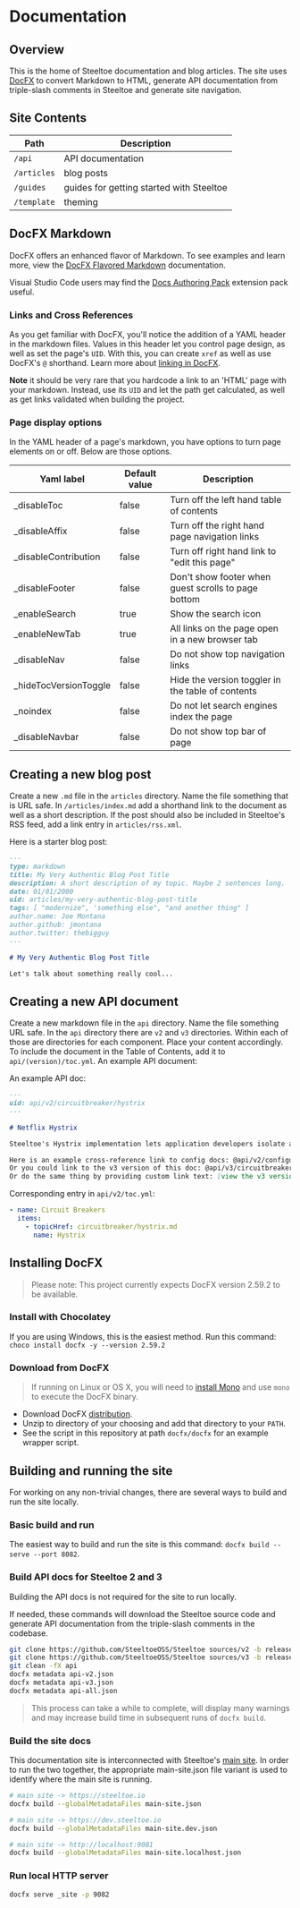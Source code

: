 # Documentation

## Overview

This is the home of Steeltoe documentation and blog articles. The site uses [DocFX](https://dotnet.github.io/docfx) to convert Markdown to HTML, generate API documentation from triple-slash comments in Steeltoe and generate site navigation.

## Site Contents

| Path | Description
| --- | ---
| `/api` | API documentation
| `/articles` | blog posts
| `/guides` | guides for getting started with Steeltoe
| `/template` | theming

## DocFX Markdown

DocFX offers an enhanced flavor of Markdown. To see examples and learn more, view the [DocFX Flavored Markdown](https://dotnet.github.io/docfx/spec/docfx_flavored_markdown.html) documentation.

Visual Studio Code users may find the [Docs Authoring Pack](https://marketplace.visualstudio.com/items?itemName=docsmsft.docs-authoring-pack) extension pack useful.

### Links and Cross References

As you get familiar with DocFX, you'll notice the addition of a YAML header in the markdown files. Values in this header let you control page design, as well as set the page's `UID`. With this, you can create `xref` as well as use DocFX's `@` shorthand. Learn more about [linking in DocFX](https://dotnet.github.io/docfx/tutorial/links_and_cross_references.html).

**Note** it should be very rare that you hardcode a link to an 'HTML' page with your markdown. Instead, use its `UID` and let the path get calculated, as well as get links validated when building the project.

### Page display options

In the YAML header of a page's markdown, you have options to turn page elements on or off. Below are those options.

|Yaml label  |Default value  |Description   |
|---------|---------|---------|
|_disableToc     |false|Turn off the left hand table of contents         |
|_disableAffix     |false|Turn off the right hand page navigation links         |
|_disableContribution     |false|Turn off right hand link to "edit this page"         |
|_disableFooter     |false|Don't show footer when guest scrolls to page bottom         |
|_enableSearch     |true|Show the search icon         |
|_enableNewTab     |true|All links on the page open in a new browser tab         |
|_disableNav     |false|Do not show top navigation links         |
|_hideTocVersionToggle|false     |Hide the version toggler in the table of contents         |
|_noindex     |false|Do not let search engines index the page         |
|_disableNavbar|false     |Do not show top bar of page         |

## Creating a new blog post

Create a new `.md` file in the `articles` directory. Name the file something that is URL safe. In `/articles/index.md` add a shorthand link to the document as well as a short description. If the post should also be included in Steeltoe's RSS feed, add a link entry in `articles/rss.xml`.

Here is a starter blog post:

```markdown
---
type: markdown
title: My Very Authentic Blog Post Title
description: A short description of my topic. Maybe 2 sentences long.
date: 01/01/2000
uid: articles/my-very-authentic-blog-post-title
tags: [ "modernize", 'something else", "and another thing" ]
author.name: Joe Montana
author.github: jmontana
author.twitter: thebigguy
---

# My Very Authentic Blog Post Title

Let's talk about something really cool...
```

## Creating a new API document

Create a new markdown file in the `api` directory. Name the file something URL safe. In the `api` directory there are `v2` and `v3` directories. Within each of those are directories for each component. Place your content accordingly. To include the document in the Table of Contents, add it to `api/(version)/toc.yml`.
An example API document:

An example API doc:

```markdown
---
uid: api/v2/circuitbreaker/hystrix
---

# Netflix Hystrix

Steeltoe's Hystrix implementation lets application developers isolate and manage back-end dependencies so that a single failing dependency does not take down the entire application. This is accomplished by wrapping all calls to external dependencies in a `HystrixCommand`, which runs in its own...

Here is an example cross-reference link to config docs: @api/v2/configuration/cloud-foundry-provider
Or you could link to the v3 version of this doc: @api/v3/circuitbreaker/hystrix
Or do the same thing by providing custom link text: [view the v3 version](xref:api/v2/circuitbreaker/hystrix)
```

Corresponding entry in `api/v2/toc.yml`:

```yaml
- name: Circuit Breakers
  items:
    - topicHref: circuitbreaker/hystrix.md
      name: Hystrix
```

## Installing DocFX

> Please note: This project currently expects DocFX version 2.59.2 to be available.

### Install with Chocolatey

If you are using Windows, this is the easiest method. Run this command: `choco install docfx -y --version 2.59.2`

### Download from DocFX

>If running on Linux or OS X, you will need to [install Mono](https://www.mono-project.com/docs/getting-started/install/) and use `mono` to execute the DocFX binary.

- Download DocFX [distribution](https://github.com/dotnet/docfx/releases/v2.59.2).
- Unzip to directory of your choosing and add that directory to your `PATH`.
- See the script in this repository at path `docfx/docfx` for an example wrapper script.

## Building and running the site

For working on any non-trivial changes, there are several ways to build and run the site locally.

### Basic build and run

The easiest way to build and run the site is this command: `docfx build --serve --port 8082`.

### Build API docs for Steeltoe 2 and 3

Building the API docs is not required for the site to run locally.

If needed, these commands will download the Steeltoe source code and generate API documentation from the triple-slash comments in the codebase.

```bash
git clone https://github.com/SteeltoeOSS/Steeltoe sources/v2 -b release/2.5
git clone https://github.com/SteeltoeOSS/Steeltoe sources/v3 -b release/3.2
git clean -fX api
docfx metadata api-v2.json
docfx metadata api-v3.json
docfx metadata api-all.json
```

> This process can take a while to complete, will display many warnings and may increase build time in subsequent runs of `docfx build`.

### Build the site docs

This documentation site is interconnected with Steeltoe's [main site](https://github.com/SteeltoeOSS/MainSite). In order to run the two together, the appropriate main-site.json file variant is used to identify where the main site is running.

```bash
# main site -> https://steeltoe.io
docfx build --globalMetadataFiles main-site.json

# main site -> https://dev.steeltoe.io
docfx build --globalMetadataFiles main-site.dev.json

# main site -> http://localhost:9081
docfx build --globalMetadataFiles main-site.localhost.json
```

### Run local HTTP server

```bash
docfx serve _site -p 9082
```
